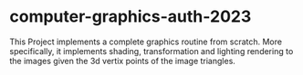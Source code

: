 ﻿# computer-graphics-auth-2023
This Project implements a complete graphics routine from scratch. More specifically, it implements shading, transformation and lighting rendering to the images given the 3d vertix points of the image triangles. 
